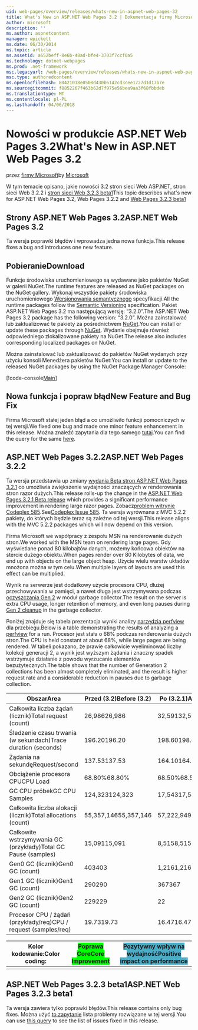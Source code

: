 ```yaml
---
uid: web-pages/overview/releases/whats-new-in-aspnet-web-pages-32
title: What's New in ASP.NET Web Pages 3.2 | Dokumentacja firmy Microsoft
author: microsoft
description: ''
ms.author: aspnetcontent
manager: wpickett
ms.date: 06/30/2014
ms.topic: article
ms.assetid: a652beff-8e6b-48ad-bfe4-3703f7ccf0a5
ms.technology: dotnet-webpages
ms.prod: .net-framework
msc.legacyurl: /web-pages/overview/releases/whats-new-in-aspnet-web-pages-32
msc.type: authoredcontent
ms.openlocfilehash: 80421018e0508d430b6142cd3cee1727d1d17b7e
ms.sourcegitcommit: f8852267f463b62d7f975e56bea9aa3f68fbbdeb
ms.translationtype: MT
ms.contentlocale: pl-PL
ms.lasthandoff: 04/06/2018
---
```

<a name="whats-new-in-aspnet-web-pages-32"></a><span data-ttu-id="325fc-102">Nowości w produkcie ASP.NET Web Pages 3.2</span><span class="sxs-lookup"><span data-stu-id="325fc-102">What's New in ASP.NET Web Pages 3.2</span></span>
====================
<span data-ttu-id="325fc-103">przez [firmy Microsoft](https://github.com/microsoft)</span><span class="sxs-lookup"><span data-stu-id="325fc-103">by [Microsoft](https://github.com/microsoft)</span></span>

<span data-ttu-id="325fc-104">W tym temacie opisano, jakie nowości 3.2 stron sieci Web ASP.NET, stron sieci Web 3.2.2 i [stron sieci Web 3.2.3 beta1](https://blogs.msdn.com/b/webdev/archive/2014/12/17/asp-net-mvc-5-2-3-web-pages-5-2-3-and-web-api-5-2-3-beta-releases.aspx)</span><span class="sxs-lookup"><span data-stu-id="325fc-104">This topic describes what's new for ASP.NET Web Pages 3.2, Web Pages 3.2.2 and [Web Pages 3.2.3 beta1](https://blogs.msdn.com/b/webdev/archive/2014/12/17/asp-net-mvc-5-2-3-web-pages-5-2-3-and-web-api-5-2-3-beta-releases.aspx)</span></span>

## <a name="aspnet-web-pages-32"></a><span data-ttu-id="325fc-105">Strony ASP.NET Web Pages 3.2</span><span class="sxs-lookup"><span data-stu-id="325fc-105">ASP.NET Web Pages 3.2</span></span>

<span data-ttu-id="325fc-106">Ta wersja poprawki błędów i wprowadza jedna nowa funkcja.</span><span class="sxs-lookup"><span data-stu-id="325fc-106">This release fixes a bug and introduces one new feature.</span></span>

## <a name="download"></a><span data-ttu-id="325fc-107">Pobieranie</span><span class="sxs-lookup"><span data-stu-id="325fc-107">Download</span></span>

<span data-ttu-id="325fc-108">Funkcje środowiska uruchomieniowego są wydawane jako pakietów NuGet w galerii NuGet.</span><span class="sxs-lookup"><span data-stu-id="325fc-108">The runtime features are released as NuGet packages on the NuGet gallery.</span></span> <span data-ttu-id="325fc-109">Wykonaj wszystkie pakiety środowiska uruchomieniowego [Wersjonowania semantycznego](http://semver.org/) specyfikacji.</span><span class="sxs-lookup"><span data-stu-id="325fc-109">All the runtime packages follow the [Semantic Versioning](http://semver.org/) specification.</span></span> <span data-ttu-id="325fc-110">Pakiet ASP.NET Web Pages 3.2 ma następującą wersję: &ldquo;3.2.0&rdquo;.</span><span class="sxs-lookup"><span data-stu-id="325fc-110">The ASP.NET Web Pages 3.2 package has the following version: &ldquo;3.2.0&rdquo;.</span></span> <span data-ttu-id="325fc-111">Można zainstalować lub zaktualizować te pakiety za pośrednictwem [NuGet](http://www.nuget.org/packages/Microsoft.AspNet.WebPages/).</span><span class="sxs-lookup"><span data-stu-id="325fc-111">You can install or update these packages through [NuGet](http://www.nuget.org/packages/Microsoft.AspNet.WebPages/).</span></span> <span data-ttu-id="325fc-112">Wydanie obejmuje również odpowiedniego zlokalizowane pakiety na NuGet.</span><span class="sxs-lookup"><span data-stu-id="325fc-112">The release also includes corresponding localized packages on NuGet.</span></span>

<span data-ttu-id="325fc-113">Można zainstalować lub zaktualizować do pakietów NuGet wydanych przy użyciu konsoli Menedżera pakietów NuGet:</span><span class="sxs-lookup"><span data-stu-id="325fc-113">You can install or update to the released NuGet packages by using the NuGet Package Manager Console:</span></span>

[!code-console[Main](whats-new-in-aspnet-web-pages-32/samples/sample1.cmd)]

## <a name="new-feature-and-bug-fix"></a><span data-ttu-id="325fc-114">Nowa funkcja i popraw błąd</span><span class="sxs-lookup"><span data-stu-id="325fc-114">New Feature and Bug Fix</span></span>

<span data-ttu-id="325fc-115">Firma Microsoft stałej jeden błąd a co umożliwiło funkcji pomocniczych w tej wersji.</span><span class="sxs-lookup"><span data-stu-id="325fc-115">We fixed one bug and made one minor feature enhancement in this release.</span></span> <span data-ttu-id="325fc-116">Można znaleźć zapytania dla tego samego [tutaj](https://aspnetwebstack.codeplex.com/workitem/list/advanced?keyword=&amp;status=Closed&amp;type=All&amp;priority=All&amp;release=v5.2%20RC|v5.2%20RTM&amp;assignedTo=All&amp;component=Web%20Pages%2FRazor&amp;sortField=Id&amp;sortDirection=Descending&amp;page=0&amp;reasonClosed=Fixed).</span><span class="sxs-lookup"><span data-stu-id="325fc-116">You can find the query for the same [here](https://aspnetwebstack.codeplex.com/workitem/list/advanced?keyword=&amp;status=Closed&amp;type=All&amp;priority=All&amp;release=v5.2%20RC|v5.2%20RTM&amp;assignedTo=All&amp;component=Web%20Pages%2FRazor&amp;sortField=Id&amp;sortDirection=Descending&amp;page=0&amp;reasonClosed=Fixed).</span></span>

## <a name="aspnet-web-pages-322"></a><span data-ttu-id="325fc-117">ASP.NET Web Pages 3.2.2</span><span class="sxs-lookup"><span data-stu-id="325fc-117">ASP.NET Web Pages 3.2.2</span></span>

<span data-ttu-id="325fc-118">Ta wersja przedstawia up zmiany [wydania Beta stron ASP.NET Web Pages 3.2.1](https://blogs.msdn.com/b/webdev/archive/2014/07/28/announcing-the-beta-release-of-web-pages-3-2-1.aspx) co umożliwia zwiększenie wydajności znaczących w renderowania stron razor dużych.</span><span class="sxs-lookup"><span data-stu-id="325fc-118">This release rolls-up the change in the [ASP.NET Web Pages 3.2.1 Beta release](https://blogs.msdn.com/b/webdev/archive/2014/07/28/announcing-the-beta-release-of-web-pages-3-2-1.aspx) which provides a significant performance improvement in rendering large razor pages.</span></span> <span data-ttu-id="325fc-119">Zobacz[problem witrynie Codeplex 585](https://aspnetwebstack.codeplex.com/workitem/585).</span><span class="sxs-lookup"><span data-stu-id="325fc-119">See[Codeplex Issue 585](https://aspnetwebstack.codeplex.com/workitem/585).</span></span> <span data-ttu-id="325fc-120">Ta wersja wyrównana z MVC 5.2.2 pakiety, do których będzie teraz są zależne od tej wersji.</span><span class="sxs-lookup"><span data-stu-id="325fc-120">This release aligns with the MVC 5.2.2 packages which will now depend on this version.</span></span>

<span data-ttu-id="325fc-121">Firma Microsoft we współpracy z zespołu MSN na renderowanie dużych stron.</span><span class="sxs-lookup"><span data-stu-id="325fc-121">We worked with the MSN team on rendering large pages.</span></span> <span data-ttu-id="325fc-122">Gdy wyświetlane ponad 80 kilobajtów danych, możemy końcowa obiektów na stercie dużego obiektu.</span><span class="sxs-lookup"><span data-stu-id="325fc-122">When pages render over 80 Kilobytes of data, we end up with objects on the large object heap.</span></span> <span data-ttu-id="325fc-123">Użycie wielu warstw układów mnożona można w tym celu.</span><span class="sxs-lookup"><span data-stu-id="325fc-123">When multiple layers of layouts are used this effect can be multiplied.</span></span>

<span data-ttu-id="325fc-124">Wynik na serwerze jest dodatkowy użycie procesora CPU, dłużej przechowywania w pamięci, a nawet długa jest wstrzymywana podczas [oczyszczania Gen 2](https://msdn.microsoft.com/en-us/library/ms973837.aspx) w moduł garbage collector.</span><span class="sxs-lookup"><span data-stu-id="325fc-124">The result on the server is extra CPU usage, longer retention of memory, and even long pauses during [Gen 2 cleanup](https://msdn.microsoft.com/en-us/library/ms973837.aspx) in the garbage collector.</span></span>

<span data-ttu-id="325fc-125">Poniżej znajduje się tabela prezentacja wyniki analizy [narzędzia perfview](https://channel9.msdn.com/Series/PerfView-Tutorial) dla przebiegu.</span><span class="sxs-lookup"><span data-stu-id="325fc-125">Below is a table demonstrating the results of analyzing a [perfview](https://channel9.msdn.com/Series/PerfView-Tutorial) for a run.</span></span> <span data-ttu-id="325fc-126">Procesor jest stała o 68% podczas renderowania dużych stron.</span><span class="sxs-lookup"><span data-stu-id="325fc-126">The CPU is held constant at about 68%, while large pages are being rendered.</span></span> <span data-ttu-id="325fc-127">W tabeli pokazano, że prawie całkowicie wyeliminować liczby kolekcji generacji 2, a wynik jest wyższym żądania i znaczny spadek wstrzymuje działanie z powodu wyrzucanie elementów bezużytecznych.</span><span class="sxs-lookup"><span data-stu-id="325fc-127">The table shows that the number of Generation 2 collections has been almost completely eliminated, and the result is higher request rate and a considerable reduction in pauses due to garbage collection.</span></span>

| <span data-ttu-id="325fc-128">**Obszar**</span><span class="sxs-lookup"><span data-stu-id="325fc-128">**Area**</span></span> | <span data-ttu-id="325fc-129">**Przed (3.2)**</span><span class="sxs-lookup"><span data-stu-id="325fc-129">**Before (3.2)**</span></span> | <span data-ttu-id="325fc-130">**Po (3.2.1)**</span><span class="sxs-lookup"><span data-stu-id="325fc-130">**After (3.2.1)**</span></span> | <span data-ttu-id="325fc-131">**Delta %**</span><span class="sxs-lookup"><span data-stu-id="325fc-131">**Delta %**</span></span> |
| --- | --- | --- | --- |
| <span data-ttu-id="325fc-132">Całkowita liczba żądań (licznik)</span><span class="sxs-lookup"><span data-stu-id="325fc-132">Total request (count)</span></span> | <span data-ttu-id="325fc-133">26,986</span><span class="sxs-lookup"><span data-stu-id="325fc-133">26,986</span></span> | <span data-ttu-id="325fc-134">32,591</span><span class="sxs-lookup"><span data-stu-id="325fc-134">32,591</span></span> | <span data-ttu-id="325fc-135"><font style="background-color: #4bacc6">20.80%</font></span><span class="sxs-lookup"><span data-stu-id="325fc-135"><font style="background-color: #4bacc6">20.80%</font></span></span> |
| <span data-ttu-id="325fc-136">Śledzenie czasu trwania (w sekundach)</span><span class="sxs-lookup"><span data-stu-id="325fc-136">Trace duration (seconds)</span></span> | <span data-ttu-id="325fc-137">196.20</span><span class="sxs-lookup"><span data-stu-id="325fc-137">196.20</span></span> | <span data-ttu-id="325fc-138">198.60</span><span class="sxs-lookup"><span data-stu-id="325fc-138">198.60</span></span> | <span data-ttu-id="325fc-139">1.20%</span><span class="sxs-lookup"><span data-stu-id="325fc-139">1.20%</span></span> |
| <span data-ttu-id="325fc-140">Żądania na sekundę</span><span class="sxs-lookup"><span data-stu-id="325fc-140">Request/second</span></span> | <span data-ttu-id="325fc-141">137.53</span><span class="sxs-lookup"><span data-stu-id="325fc-141">137.53</span></span> | <span data-ttu-id="325fc-142">164.10</span><span class="sxs-lookup"><span data-stu-id="325fc-142">164.10</span></span> | <span data-ttu-id="325fc-143"><font style="background-color: #4bacc6">19.30%</font></span><span class="sxs-lookup"><span data-stu-id="325fc-143"><font style="background-color: #4bacc6">19.30%</font></span></span> |
| <span data-ttu-id="325fc-144">Obciążenie procesora CPU</span><span class="sxs-lookup"><span data-stu-id="325fc-144">CPU Load</span></span> | <span data-ttu-id="325fc-145">68.80%</span><span class="sxs-lookup"><span data-stu-id="325fc-145">68.80%</span></span> | <span data-ttu-id="325fc-146">68.50%</span><span class="sxs-lookup"><span data-stu-id="325fc-146">68.50%</span></span> |  <span data-ttu-id="325fc-147">-0.40%</span><span class="sxs-lookup"><span data-stu-id="325fc-147">-0.40%</span></span> |
| <span data-ttu-id="325fc-148">GC CPU próbek</span><span class="sxs-lookup"><span data-stu-id="325fc-148">GC CPU Samples</span></span> | <span data-ttu-id="325fc-149">124,323</span><span class="sxs-lookup"><span data-stu-id="325fc-149">124,323</span></span> | <span data-ttu-id="325fc-150">17,543</span><span class="sxs-lookup"><span data-stu-id="325fc-150">17,543</span></span> | <span data-ttu-id="325fc-151"><font style="background-color: #4bacc6">-85.90%</font></span><span class="sxs-lookup"><span data-stu-id="325fc-151"><font style="background-color: #4bacc6">-85.90%</font></span></span> |
| <span data-ttu-id="325fc-152">Całkowita liczba alokacji (licznik)</span><span class="sxs-lookup"><span data-stu-id="325fc-152">Total allocations (count)</span></span> | <span data-ttu-id="325fc-153">55,357,146</span><span class="sxs-lookup"><span data-stu-id="325fc-153">55,357,146</span></span> | <span data-ttu-id="325fc-154">57,222,949</span><span class="sxs-lookup"><span data-stu-id="325fc-154">57,222,949</span></span> | <span data-ttu-id="325fc-155">3.40%</span><span class="sxs-lookup"><span data-stu-id="325fc-155">3.40%</span></span> |
| <span data-ttu-id="325fc-156">Całkowite wstrzymywania GC (przykłady)</span><span class="sxs-lookup"><span data-stu-id="325fc-156">Total GC Pause (samples)</span></span> | <span data-ttu-id="325fc-157">15,091</span><span class="sxs-lookup"><span data-stu-id="325fc-157">15,091</span></span> | <span data-ttu-id="325fc-158">8,515</span><span class="sxs-lookup"><span data-stu-id="325fc-158">8,515</span></span> | <span data-ttu-id="325fc-159"><font style="background-color: #4bacc6">-43.60%</font></span><span class="sxs-lookup"><span data-stu-id="325fc-159"><font style="background-color: #4bacc6">-43.60%</font></span></span> |
| <span data-ttu-id="325fc-160">Gen0 GC (licznik)</span><span class="sxs-lookup"><span data-stu-id="325fc-160">Gen0 GC (count)</span></span> | <span data-ttu-id="325fc-161">403</span><span class="sxs-lookup"><span data-stu-id="325fc-161">403</span></span> | <span data-ttu-id="325fc-162">1,216</span><span class="sxs-lookup"><span data-stu-id="325fc-162">1,216</span></span> | <span data-ttu-id="325fc-163">201.70%</span><span class="sxs-lookup"><span data-stu-id="325fc-163">201.70%</span></span> |
| <span data-ttu-id="325fc-164">Gen1 GC (licznik)</span><span class="sxs-lookup"><span data-stu-id="325fc-164">Gen1 GC (count)</span></span> | <span data-ttu-id="325fc-165">290</span><span class="sxs-lookup"><span data-stu-id="325fc-165">290</span></span> | <span data-ttu-id="325fc-166">367</span><span class="sxs-lookup"><span data-stu-id="325fc-166">367</span></span> | <span data-ttu-id="325fc-167">26.60%</span><span class="sxs-lookup"><span data-stu-id="325fc-167">26.60%</span></span> |
| <span data-ttu-id="325fc-168">Gen2 GC (licznik)</span><span class="sxs-lookup"><span data-stu-id="325fc-168">Gen2 GC (count)</span></span> | <span data-ttu-id="325fc-169">229</span><span class="sxs-lookup"><span data-stu-id="325fc-169">229</span></span> | <span data-ttu-id="325fc-170">2</span><span class="sxs-lookup"><span data-stu-id="325fc-170">2</span></span> | <span data-ttu-id="325fc-171"><font style="background-color: #00ff00">-99.10%</font></span><span class="sxs-lookup"><span data-stu-id="325fc-171"><font style="background-color: #00ff00">-99.10%</font></span></span> |
| <span data-ttu-id="325fc-172">Procesor CPU / żądań (przykłady/req)</span><span class="sxs-lookup"><span data-stu-id="325fc-172">CPU / request (samples/req)</span></span> | <span data-ttu-id="325fc-173">19.73</span><span class="sxs-lookup"><span data-stu-id="325fc-173">19.73</span></span> | <span data-ttu-id="325fc-174">16.47</span><span class="sxs-lookup"><span data-stu-id="325fc-174">16.47</span></span> | <span data-ttu-id="325fc-175">-16.50%</span><span class="sxs-lookup"><span data-stu-id="325fc-175">-16.50%</span></span> |

| <span data-ttu-id="325fc-176">Kolor kodowanie:</span><span class="sxs-lookup"><span data-stu-id="325fc-176">Color coding:</span></span> | <span data-ttu-id="325fc-177"><font style="background-color: #00ff00">Poprawa Core</font></span><span class="sxs-lookup"><span data-stu-id="325fc-177"><font style="background-color: #00ff00">Core Improvement</font></span></span> | <span data-ttu-id="325fc-178"><font style="background-color: #4bacc6">Pozytywny wpływ na wydajność</font></span><span class="sxs-lookup"><span data-stu-id="325fc-178"><font style="background-color: #4bacc6">Positive impact on performance</font></span></span> |
|---------------|-----------------------------------------------------------------|-------------------------------------------------------------------------------|
|               |                                                                 |                                                                               |

## <a name="aspnet-web-pages-323-beta1"></a><span data-ttu-id="325fc-179">ASP.NET Web Pages 3.2.3 beta1</span><span class="sxs-lookup"><span data-stu-id="325fc-179">ASP.NET Web Pages 3.2.3 beta1</span></span>

<span data-ttu-id="325fc-180">Ta wersja zawiera tylko poprawki błędów.</span><span class="sxs-lookup"><span data-stu-id="325fc-180">This release contains only bug fixes.</span></span> <span data-ttu-id="325fc-181">Można użyć [to zapytanie](https://aspnetwebstack.codeplex.com/workitem/list/advanced?keyword=&amp;status=Closed&amp;type=All&amp;priority=All&amp;release=v5.2.3%20Beta&amp;assignedTo=All&amp;component=Web%20Pages%2FRazor&amp;sortField=LastUpdatedDate&amp;sortDirection=Descending&amp;page=0&amp;reasonClosed=Fixed) lista problemy rozwiązane w tej wersji.</span><span class="sxs-lookup"><span data-stu-id="325fc-181">You can use [this query](https://aspnetwebstack.codeplex.com/workitem/list/advanced?keyword=&amp;status=Closed&amp;type=All&amp;priority=All&amp;release=v5.2.3%20Beta&amp;assignedTo=All&amp;component=Web%20Pages%2FRazor&amp;sortField=LastUpdatedDate&amp;sortDirection=Descending&amp;page=0&amp;reasonClosed=Fixed) to see the list of issues fixed in this release.</span></span>
